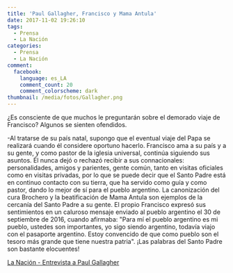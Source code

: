 ```yaml
---
title: 'Paul Gallagher, Francisco y Mama Antula'
date: 2017-11-02 19:26:10
tags:
  - Prensa
  - La Nación
categories:
  - Prensa
  - La Nación
comment:
  facebook:
    language: es_LA
    comment_count: 20
    comment_colorscheme: dark
thumbnail: /media/fotos/Gallagher.png
---
```


¿Es consciente de que muchos le preguntarán sobre el demorado viaje de Francisco? Algunos se sienten ofendidos.

-Al tratarse de su país natal, supongo que el eventual viaje del Papa se realizará cuando él considere oportuno hacerlo. Francisco ama a su país y a su gente, y como pastor de la iglesia universal, continúa siguiendo sus asuntos. Él nunca dejó o rechazó recibir a sus connacionales: personalidades, amigos y parientes, gente común, tanto en visitas oficiales como en visitas privadas, por lo que se puede decir que el Santo Padre está en continuo contacto con su tierra, que ha servido como guía y como pastor, dando lo mejor de sí para el pueblo argentino. La canonización del cura Brochero y la beatificación de Mama Antula son ejemplos de la cercanía del Santo Padre a su gente. El propio Francisco expresó sus sentimientos en un caluroso mensaje enviado al pueblo argentino el 30 de septiembre de 2016, cuando afirmaba: "Para mí el pueblo argentino es mi pueblo, ustedes son importantes, yo sigo siendo argentino, todavía viajo con el pasaporte argentino. Estoy convencido de que como pueblo son el tesoro más grande que tiene nuestra patria". ¡Las palabras del Santo Padre son bastante elocuentes!

[La Nación - Entrevista a Paul Gallagher](http://www.lanacion.com.ar/2078566-paul-gallagher-francisco-viajara-a-la-argentina-cuando-el-lo-crea-oportuno)

